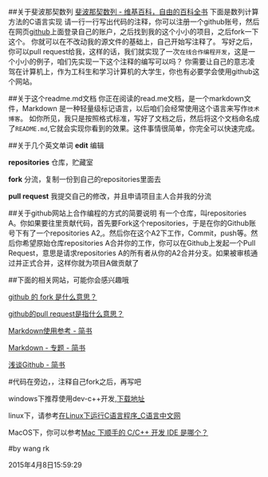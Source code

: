 ##关于斐波那契数列 
[斐波那契数列 - 维基百科，自由的百科全书](http://zh.wikipedia.org/wiki/%E6%96%90%E6%B3%A2%E9%82%A3%E5%A5%91%E6%95%B0%E5%88%97)
下面是数列计算方法的C语言实现
请一行一行写出代码的注释，你可以注册一个github账号，然后在网页[github](https://github.com/)上面登录自己的账户，之后找到我的这个小小的项目，之后fork一下这个。
你就可以在不改动我的源文件的基础上，自己开始写注释了。
写好之后，你可以pull request给我，这样的话，我们就实现了一次`在线合作编程开发`，这是一个小小的例子，咱们先实现一下这个注释的编写可以吗？
你需要让自己的意志凌驾在计算机上，作为工科生和学习计算机的大学生，你也有必要学会使用github这个网站。

##关于这个readme.md文档
你正在阅读的read.me文档，是一个markdown文件，Markdown 是一种轻量级标记语言，以后咱们会经常使用这个语言来写作`技术博客`。
如你所见，我只是按照[]()格式标准，写好了文档之后，然后将这个文档命名成了`README.md`,它就会实现你看到的效果。这件事情很简单，你完全可以快速完成。


##关于几个英文单词
**edit** 编辑


**repositories** 仓库，贮藏室


**fork** 分流，复制一份到自己的repositories里面去


**pull request** 我提交自己的修改，并且申请项目主人合并我的分流

##关于github网站上合作编程的方式的简要说明
有一个仓库，叫repositories A。你如果要往里贡献代码，首先要Fork这个repositories，于是在你的Github账号下有了一个repositories A2,。然后你在这个A2下工作，Commit，push等。然后你希望原始仓库repositories A合并你的工作，你可以在Github上发起一个Pull Request，意思是请求repositories A的所有者从你的A2合并分支。如果被审核通过并正式合并，这样你就为项目A做贡献了

##下面的相关网站，可能你会感兴趣哦

[github 的 fork 是什么意思？](http://www.zhihu.com/question/20431718)


[github的pull request是指什么意思？](http://www.zhihu.com/question/21682976)


[Markdown使用参考 - 简书](http://www.jianshu.com/p/67cc81003064) 


[Markdown - 专题 - 简书](http://www.jianshu.com/c/BDu5F8) 


[浅谈Github - 简书](http://www.jianshu.com/p/b9077110e39c) 



#代码在旁边，，注释自己fork之后，再写吧

windows下推荐使用dev-c++开发,[下载地址](http://sourceforge.net/projects/orwelldevcpp/files/Setup%20Releases/)


linux下，请参考[在Linux下运行C语言程序_C语言中文网](http://c.biancheng.net/cpp/html/2759.html) 


MacOS下，你可以参考[Mac 下顺手的 C/C++ 开发 IDE 是哪个？](http://www.zhihu.com/question/19615915)

#by wang rk


2015年4月8日15:59:29

